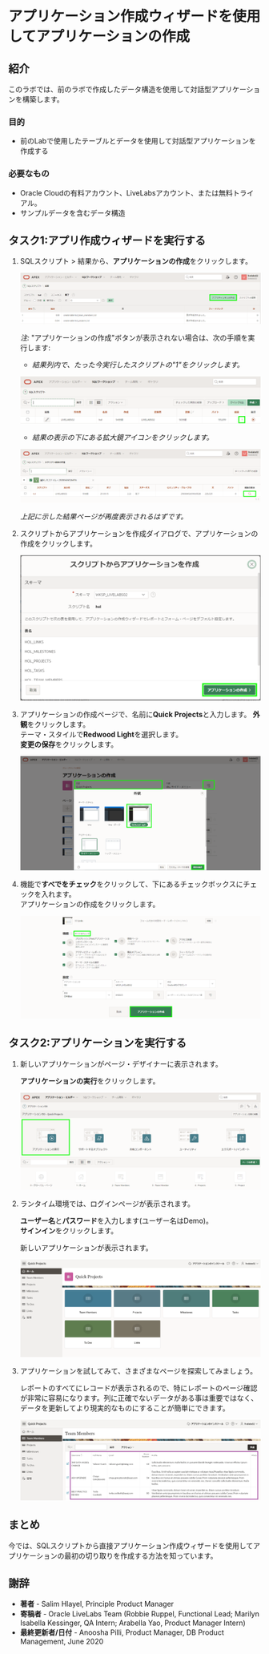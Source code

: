 # アプリケーション作成ウィザードを使用してアプリケーションの作成

## 紹介

このラボでは、前のラボで作成したデータ構造を使用して対話型アプリケーションを構築します。

### 目的
- 前のLabで使用したテーブルとデータを使用して対話型アプリケーションを作成する

### 必要なもの

- Oracle Cloudの有料アカウント、LiveLabsアカウント、または無料トライアル。 
- サンプルデータを含むデータ構造

## タスク1:アプリ作成ウィザードを実行する

1. SQLスクリプト > 結果から、**アプリケーションの作成**をクリックします。

    ![](images/go-create-app.png " ")

    *注:* "アプリケーションの作成"ボタンが表示されない場合は、次の手順を実行します:
    - *結果列内で、たった今実行したスクリプトの"1"をクリックします。*

    ![](images/alt-create-app.png " ")  

    - *結果の表示の下にある拡大鏡アイコンをクリックします。*

    ![](images/alt-create-app2.png " ")

    *上記に示した結果ページが再度表示されるはずです。*

2. スクリプトからアプリケーションを作成ダイアログで、アプリケーションの作成をクリックします。

    ![](images/app-from-script.png " ")  

3. アプリケーションの作成ページで、名前に**Quick Projects**と入力します。
   **外観**をクリックします。    
   テーマ・スタイルで**Redwood Light**を選択します。     
   **変更の保存**をクリックします。

   ![](images/name-app.png " ")

4. 機能で**すべでをチェック**をクリックして、下にあるチェックボックスにチェックを入れます。   
   アプリケーションの作成をクリックします。

   ![](images/all-features.png " ")

## タスク2:アプリケーションを実行する

1. 新しいアプリケーションがページ・デザイナーに表示されます。

   **アプリケーションの実行**をクリックします。

   ![](images/pd.png " ")

2. ランタイム環境では、ログインページが表示されます。

   **ユーザー名**と**パスワード**を入力します(ユーザー名はDemo)。   
   **サインイン**をクリックします。

   新しいアプリケーションが表示されます。

   ![](images/runtime.png " ")  

3. アプリケーションを試してみて、さまざまなページを探索してみましょう。  

   レポートのすべてにレコードが表示されるので、特にレポートのページ確認が非常に容易になります。列に正確でないデータがある事は重要ではなく、データを更新してより現実的なものにすることが簡単にできます。

   ![](images/show-team-members.png " ")  

## **まとめ**  
今では、SQLスクリプトから直接アプリケーション作成ウィザードを使用してアプリケーションの最初の切り取りを作成する方法を知っています。

## **謝辞**

  - **著者** - Salim Hlayel, Principle Product Manager
  - **寄稿者** - Oracle LiveLabs Team (Robbie Ruppel, Functional Lead; Marilyn Isabella Kessinger, QA Intern; Arabella Yao, Product Manager Intern)
  - **最終更新者/日付** - Anoosha Pilli, Product Manager, DB Product Management, June 2020
